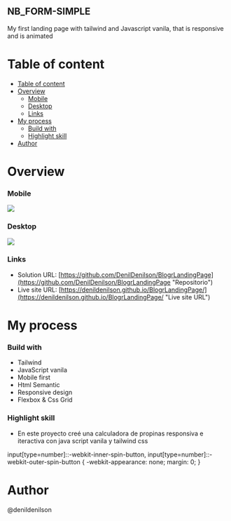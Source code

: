 ## NB_FORM-SIMPLE
My first landing page with tailwind and Javascript vanila, that is responsive and is animated

# Table of content
- [Table of content](#table-of-content)
- [Overview](#overview)
    - [Mobile](#mobile)
    - [Desktop](#desktop)
    - [Links](#links)
- [My process](#my-process)
    - [Build with](#build-with)
    - [Highlight skill](#highlight-skill)
- [Author](#author)

# Overview
### Mobile
![](https://i.imgur.com/5RjpTHy.png)
### Desktop
![](https://i.imgur.com/gOcrUqr.png)
### Links
- Solution URL: [https://github.com/DenilDenilson/BlogrLandingPage](https://github.com/DenilDenilson/BlogrLandingPage "Repositorio")
- Live site URL: [https://denildenilson.github.io/BlogrLandingPage/](https://denildenilson.github.io/BlogrLandingPage/ "Live site URL")


# My process
### Build with
- Tailwind
- JavaScript vanila
- Mobile first
- Html Semantic
- Responsive design
- Flexbox & Css Grid

### Highlight skill
- En este proyecto creé una calculadora de propinas responsiva e iteractiva con java script vanila y tailwind css

input[type=number]::-webkit-inner-spin-button, 
input[type=number]::-webkit-outer-spin-button { 
  -webkit-appearance: none; 
  margin: 0; 
}

# Author

@denildenilson
